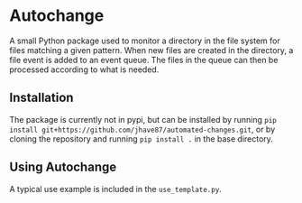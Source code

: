 # Autochange
A small Python package used to monitor a directory in the file system for files matching a given pattern.
When new files are created in the directory, a file event is added to an event queue. The files in the queue
can then be processed according to what is needed.

## Installation
The package is currently not in pypi, but can be installed by running `pip install git+https://github.com/jhave87/automated-changes.git`, or by cloning the repository and running `pip install .` in the base directory.

## Using Autochange
A typical use example is included in the `use_template.py`.